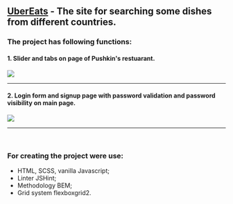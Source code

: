 ## [UberEats](https://albshar.github.io/ubereats/) - The site for searching some dishes from different countries.

### The project has following functions:
#### 1. Slider and tabs on page of Pushkin's restuarant.
![](https://github.com/AlbShar/ubereats/blob/feature/Tabs/gifs/slider_tabs.gif)
___
#### 2. Login form and signup page with password validation and password visibility on main page.
![](https://github.com/AlbShar/ubereats/blob/feature/Tabs/gifs/signup_form.gif)
___
<br>

### For creating the project were use:
- HTML, SCSS, vanilla Javascript;
- Linter JSHint;
- Methodology BEM;
- Grid system flexboxgrid2.
